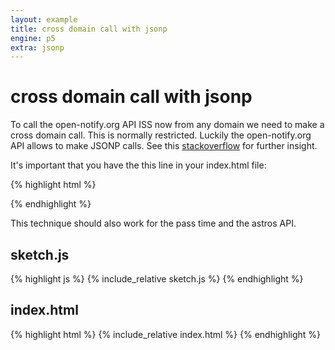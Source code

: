 ```yaml
---
layout: example
title: cross domain call with jsonp
engine: p5
extra: jsonp
---
```


# cross domain call with jsonp

To call the open-notify.org API ISS now from any domain we need to make a cross domain call. This is normally restricted. Luckily the open-notify.org API allows to make JSONP calls. See this [stackoverflow](http://stackoverflow.com/questions/11736431/make-cross-domain-ajax-jsonp-request-with-jquery) for further insight.  

It's important that you have the this line in your index.html file:  

{% highlight html %}
<script src="http://api.open-notify.org/iss-now.json?callback=getData"></script>
{% endhighlight %}



This technique should also work for the pass time and the astros API.  

## sketch.js 
{% highlight js %}
{% include_relative sketch.js %}
{% endhighlight %}

## index.html 

{% highlight html %}
{% include_relative index.html %}
{% endhighlight %}

